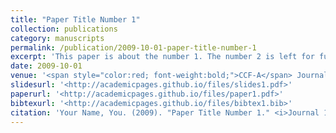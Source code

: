 ```yaml
---
title: "Paper Title Number 1"
collection: publications
category: manuscripts
permalink: /publication/2009-10-01-paper-title-number-1
excerpt: 'This paper is about the number 1. The number 2 is left for future work.'
date: 2009-10-01
venue: '<span style="color:red; font-weight:bold;">CCF-A</span> Journal 1'  # 关键修改：红色加粗标注
slidesurl: '<http://academicpages.github.io/files/slides1.pdf>'
paperurl: '<http://academicpages.github.io/files/paper1.pdf>'
bibtexurl: '<http://academicpages.github.io/files/bibtex1.bib>'
citation: 'Your Name, You. (2009). "Paper Title Number 1." <i>Journal 1</i>. 1(1).'
---
```


<!-- 若需更灵活的样式，可改用CSS类（需网站支持自定义CSS） -->
<!-- 示例：venue: '<span class="ccf-a-badge">CCF-A</span> Journal 1' -->
